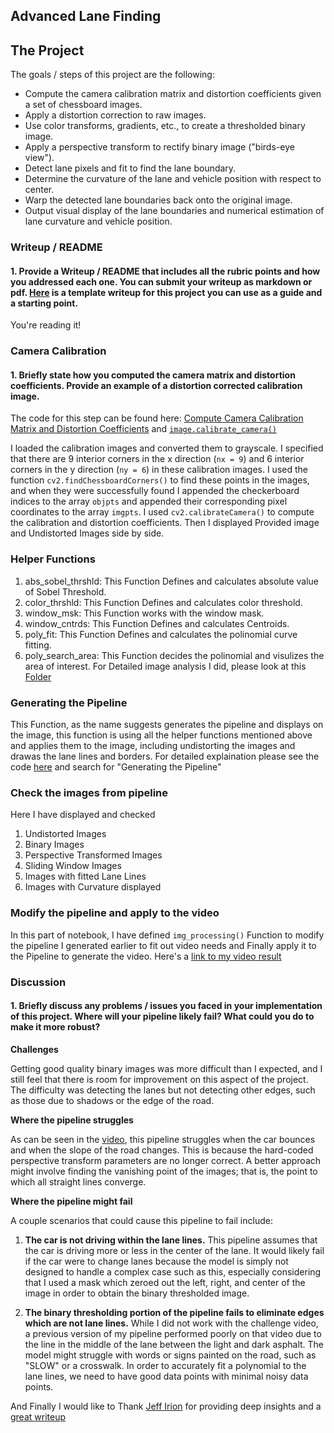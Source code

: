 ## Advanced Lane Finding

The Project
---

The goals / steps of this project are the following:

* Compute the camera calibration matrix and distortion coefficients given a set of chessboard images.
* Apply a distortion correction to raw images.
* Use color transforms, gradients, etc., to create a thresholded binary image.
* Apply a perspective transform to rectify binary image ("birds-eye view").
* Detect lane pixels and fit to find the lane boundary.
* Determine the curvature of the lane and vehicle position with respect to center.
* Warp the detected lane boundaries back onto the original image.
* Output visual display of the lane boundaries and numerical estimation of lane curvature and vehicle position.

### Writeup / README

#### 1. Provide a Writeup / README that includes all the rubric points and how you addressed each one.  You can submit your writeup as markdown or pdf.  [Here](https://github.com/udacity/CarND-Advanced-Lane-Lines/blob/master/writeup_template.md) is a template writeup for this project you can use as a guide and a starting point.  

You're reading it!

### Camera Calibration

#### 1. Briefly state how you computed the camera matrix and distortion coefficients. Provide an example of a distortion corrected calibration image.

The code for this step can be found here: [Compute Camera Calibration Matrix and Distortion Coefficients](<./P2 Advanced Lane Finding.ipynb> ) and [`image.calibrate_camera()`](./output_images/ChessboardCorners/calibration2.jpg)

I loaded the calibration images and converted them to grayscale.  I specified that there are 9 interior corners in the x direction (`nx = 9`) and 6 interior corners in the y direction (`ny = 6`) in these calibration images.  I used the function `cv2.findChessboardCorners()` to find these points in the images, and when they were successfully found I appended the checkerboard indices to the array `objpts` and appended their corresponding pixel coordinates to the array `imgpts`.  I used `cv2.calibrateCamera()` to compute the calibration and distortion coefficients. 
Then I displayed Provided image and Undistorted Images side by side.

### Helper Functions
1. abs_sobel_thrshld: This Function Defines and calculates absolute value of Sobel Threshold.
2. color_thrshld: This Function Defines and calculates color threshold.
3. window_msk: This Function works with the window mask.
4. window_cntrds: This Function Defines and calculates  Centroids.
5. poly_fit: This Function Defines and calculates the polinomial curve fitting.
6. poly_search_area: This Function decides the polinomial and visulizes the area of interest.
For Detailed image analysis I did, please look at this [Folder](./output_images)

### Generating the Pipeline

This Function, as the name suggests generates the pipeline and displays on the image, this function is using all the helper functions mentioned above and applies them to the image, including undistorting the images and drawas the lane lines and borders.
For detailed explaination please see the code [here](<./P2 Advanced Lane Finding.ipynb>)  and search for "Generating the Pipeline"

### Check the images from pipeline
Here I have displayed and checked
1. Undistorted Images
2. Binary Images
3. Perspective Transformed Images
4. Sliding Window Images
5. Images with fitted Lane Lines
6. Images with Curvature displayed

### Modify the pipeline and apply to the video
In this part of notebook, I have defined `img_processing()` Function to modify the pipeline I generated earlier to fit out video needs and Finally apply it to the Pipeline to generate the video.
Here's a [link to my video result](./Advanced-Lane_Finding_achived.mp4)

### Discussion

#### 1. Briefly discuss any problems / issues you faced in your implementation of this project.  Where will your pipeline likely fail?  What could you do to make it more robust?

**Challenges**

Getting good quality binary images was more difficult than I expected, and I still feel that there is room for improvement on this aspect of the project.  The difficulty was detecting the lanes but not detecting other edges, such as those due to shadows or the edge of the road.  

**Where the pipeline struggles**

As can be seen in the [video](./Advanced-Lane_Finding_achived.mp4), this pipeline struggles when the car bounces and when the slope of the road changes.  This is because the hard-coded perspective transform parameters are no longer correct.  A better approach might involve finding the vanishing point of the images; that is, the point to which all straight lines converge.  

**Where the pipeline might fail**

A couple scenarios that could cause this pipeline to fail include:

1. **The car is not driving within the lane lines.**  This pipeline assumes that the car is driving more or less in the center of the lane.  It would likely fail if the car were to change lanes because the model is simply not designed to handle a complex case such as this, especially considering that I used a mask which zeroed out the left, right, and center of the image in order to obtain the binary thresholded image.  

2. **The binary thresholding portion of the pipeline fails to eliminate edges which are not lane lines.**  While I did not work with the challenge video, a previous version of my pipeline performed poorly on that video due to the line in the middle of the lane between the light and dark asphalt.  The model might struggle with words or signs painted on the road, such as "SLOW" or a crosswalk.  In order to accurately fit a polynomial to the lane lines, we need to have good data points with minimal noisy data points.  

And Finally I would like to Thank [Jeff Irion](https://jefflirion.github.io/udacity/index.html#self-driving-car) for providing deep insights and a [great writeup](https://github.com/JeffLIrion/udacity_car_nanodegree_project04/blob/master/README.md)